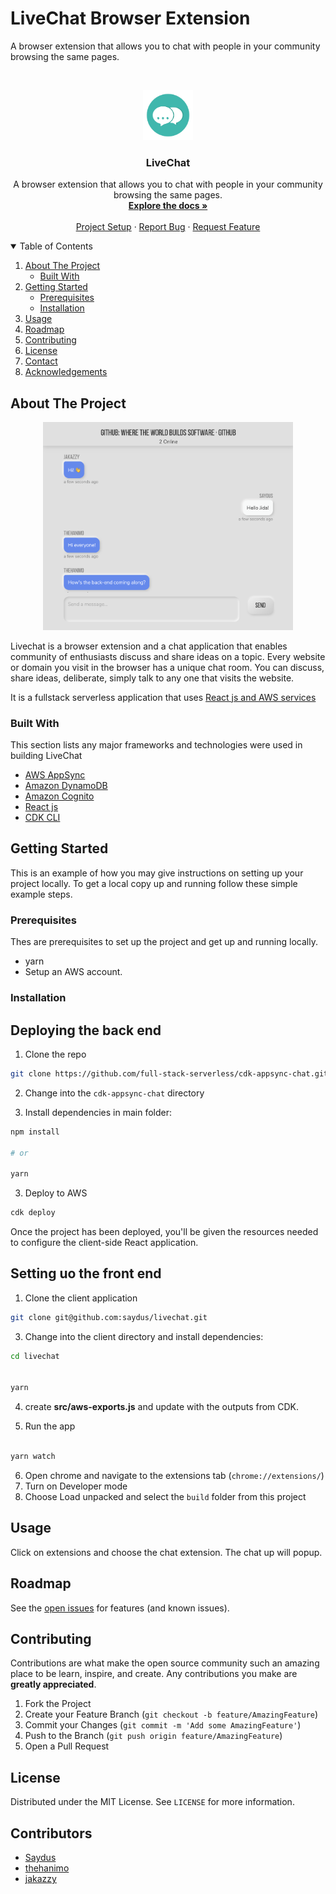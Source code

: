# LiveChat Browser Extension

A browser extension that allows you to chat with people in your community browsing the same pages.

<br />
<p align="center">
  <a href="https://github.com/othneildrew/Best-README-Template">
    <img src="images/logo.png" alt="Logo" width="80" height="80">
  </a>

  <h3 align="center">LiveChat</h3>

  <p align="center">
    A browser extension that allows you to chat with people in your community browsing the same pages.
    <br />
    <a href="https://github.com/saydus/livechat#livechat"><strong>Explore the docs »</strong></a>
    <br />
    <br />
    <a href="https://github.com/saydus/livechat#usage">Project Setup</a>
    ·
    <a href="https://github.com/saydus/livechat/issues">Report Bug</a>
    ·
    <a href="https://github.com/saydus/livechat/issues">Request Feature</a>
  </p>
</p>

<!-- TABLE OF CONTENTS -->
<details open="open">
  <summary>Table of Contents</summary>
  <ol>
    <li>
      <a href="#about-the-project">About The Project</a>
      <ul>
        <li><a href="#built-with">Built With</a></li>
      </ul>
    </li>
    <li>
      <a href="#getting-started">Getting Started</a>
      <ul>
        <li><a href="#prerequisites">Prerequisites</a></li>
        <li><a href="#installation">Installation</a></li>
      </ul>
    </li>
    <li><a href="#usage">Usage</a></li>
    <li><a href="#roadmap">Roadmap</a></li>
    <li><a href="#contributing">Contributing</a></li>
    <li><a href="#license">License</a></li>
    <li><a href="#contact">Contact</a></li>
    <li><a href="#acknowledgements">Acknowledgements</a></li>
  </ol>
</details>

<!-- ABOUT THE PROJECT -->

## About The Project
<p align="center">
  <img src="images/chatUI.png" alt="Screenshot" width="400px">
</p>

Livechat is a browser extension and a chat application that enables community of enthusiasts discuss and share ideas on a topic. Every website or domain you visit in the browser has a unique chat room. You can discuss, share ideas, deliberate, simply talk to any one that visits the website.

It is a fullstack serverless application that uses [React js and AWS services](https://github.com/saydus/livechat#builtwith)

### Built With

This section lists any major frameworks and technologies were used in building LiveChat

- [AWS AppSync](https://aws.amazon.com/appsync/)
- [Amazon DynamoDB](https://aws.amazon.com/dynamodb/)
- [Amazon Cognito](https://aws.amazon.com/cognito/)
- [React js](https://reactjs.org/)
- [CDK CLI](https://docs.aws.amazon.com/cdk/latest/guide/cli.html)

## Getting Started

This is an example of how you may give instructions on setting up your project locally.
To get a local copy up and running follow these simple example steps.

### Prerequisites

Thes are prerequisites to set up the project and get up and running locally.

- yarn
- Setup an AWS account.

### Installation

## Deploying the back end

1. Clone the repo

```sh
git clone https://github.com/full-stack-serverless/cdk-appsync-chat.git
```

2. Change into the `cdk-appsync-chat` directory

3. Install dependencies in main folder:

```sh
npm install

# or

yarn
```

3. Deploy to AWS

```sh
cdk deploy
```

Once the project has been deployed, you'll be given the resources needed to configure the client-side React application.

## Setting uo the front end

1. Clone the client application

```sh
git clone git@github.com:saydus/livechat.git
```

3. Change into the client directory and install dependencies:

```sh
cd livechat


yarn
```

4. create **src/aws-exports.js** and update with the outputs from CDK.

5. Run the app

```sh

yarn watch
```

6. Open chrome and navigate to the extensions tab (`chrome://extensions/`)
7. Turn on Developer mode
8. Choose Load unpacked and select the `build` folder from this project

<!-- USAGE EXAMPLES -->

## Usage

Click on extensions and choose the chat extension. The chat up will popup.

<!-- ROADMAP -->

## Roadmap

See the [open issues](https://github.com/saydus/livechat/issues) for features (and known issues).

<!-- CONTRIBUTING -->

## Contributing

Contributions are what make the open source community such an amazing place to be learn, inspire, and create. Any contributions you make are **greatly appreciated**.

1. Fork the Project
2. Create your Feature Branch (`git checkout -b feature/AmazingFeature`)
3. Commit your Changes (`git commit -m 'Add some AmazingFeature'`)
4. Push to the Branch (`git push origin feature/AmazingFeature`)
5. Open a Pull Request

<!-- LICENSE -->

## License

Distributed under the MIT License. See `LICENSE` for more information.

<!-- CONTACT -->

## Contributors

- [Saydus](https://github.com/saydus)
- [thehanimo](https://github.com/thehanimo)
- [jakazzy](https://github.com/jakazzy)
